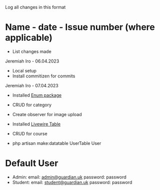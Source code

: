 Log all changes in this format

# Name - date - Issue number (where applicable)
* List changes made

Jeremiah Iro - 06.04.2023 
* Local setup
* Install commitizen for commits

Jeremiah Iro - 07.04.2023
* Installed [Enum package](https://github.com/BenSampo/laravel-enum)
* CRUD for category
* Create observer for image upload

* Installed [Livewire Table](https://rappasoft.com/docs/laravel-livewire-tables/v2/introduction)
* CRUD for course
* php artisan make:datatable UserTable User

# Default User
* Admin: email: admin@guardian.uk password: password
* Student: email: student@guardian.uk password: password
